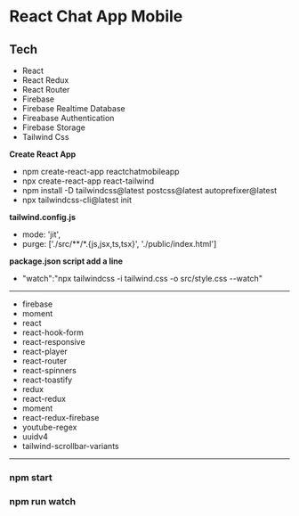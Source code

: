 # React Chat App Mobile

## Tech

* React
* React Redux
* React Router
* Firebase
* Firebase Realtime Database
* Fireabase Authentication
* Firebase Storage
* Tailwind Css


**Create React App**

* npm create-react-app reactchatmobileapp
* npx create-react-app react-tailwind
* npm install -D tailwindcss@latest postcss@latest autoprefixer@latest
* npx tailwindcss-cli@latest init

**tailwind.config.js**

* mode: 'jit', 
* purge: ['./src/**/*.{js,jsx,ts,tsx}', './public/index.html']

**package.json script add a line**

* "watch":"npx tailwindcss -i tailwind.css -o src/style.css --watch"

---

* firebase
* moment
* react
* react-hook-form
* react-responsive
* react-player
* react-router
* react-spinners
* react-toastify
* redux
* react-redux
* moment
* react-redux-firebase
* youtube-regex
* uuidv4
* tailwind-scrollbar-variants

---

### npm start
### npm run watch
